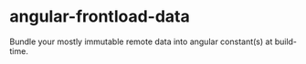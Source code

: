 # angular-frontload-data
Bundle your mostly immutable remote data into angular constant(s) at build-time.
